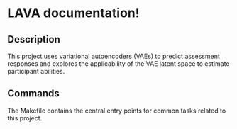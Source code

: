 # LAVA documentation!

## Description

This project uses variational autoencoders (VAEs) to predict assessment responses and explores the applicability of the VAE latent space to estimate participant abilities.

## Commands

The Makefile contains the central entry points for common tasks related to this project.


